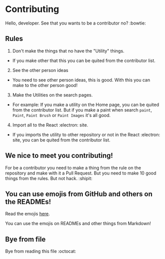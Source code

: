 # Contributing

Hello, developer. See that you wants to be a contributor no? :bowtie:

## Rules

1. Don't make the things that no have the "Utility" things.
- If you make other that this you can be quited from the contributor list.
2. See the other person ideas
- You need to see other person ideas, this is good. With this you can make to the other person good!
3. Make the Utilities on the search pages.
- For example: If you make a utility on the Home page, you can be quited from the contributor list. But if you make a paint when search `paint`, `Paint`, `Paint Brush` or `Paint Images` it's all good.
4. Import all to the React :electron: site.
- If you imports the utility to other repository or not in the React :electron: site, you can be quited from the contributor list.

## We nice to meet you contributing!

For be a contributor you need to make a thing from the rule on the repository and make with it a Pull Request. But you need to make 10 good things from the rules. But not hack. :shipit:

## You can use emojis from GitHub and others on the READMEs!

Read the emojis [here](https://github.com/ikatyang/emoji-cheat-sheet/blob/github-actions-auto-update/README.md).

You can use the emojis on READMEs and other things from Markdown!

## Bye from file

Bye from reading this file :octocat:
